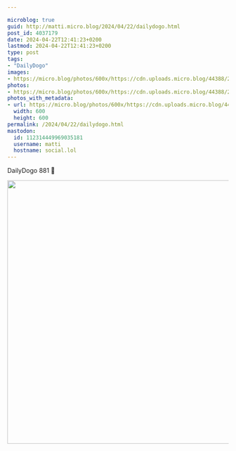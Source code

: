 ```yaml
---

microblog: true
guid: http://matti.micro.blog/2024/04/22/dailydogo.html
post_id: 4037179
date: 2024-04-22T12:41:23+0200
lastmod: 2024-04-22T12:41:23+0200
type: post
tags:
- "DailyDogo"
images:
- https://micro.blog/photos/600x/https://cdn.uploads.micro.blog/44388/2024/e613a1f2cd704a00bc9c49a720bfc5de.jpg
photos:
- https://micro.blog/photos/600x/https://cdn.uploads.micro.blog/44388/2024/e613a1f2cd704a00bc9c49a720bfc5de.jpg
photos_with_metadata:
- url: https://micro.blog/photos/600x/https://cdn.uploads.micro.blog/44388/2024/e613a1f2cd704a00bc9c49a720bfc5de.jpg
  width: 600
  height: 600
permalink: /2024/04/22/dailydogo.html
mastodon:
  id: 112314449969035181
  username: matti
  hostname: social.lol
---
```

DailyDogo 881 🐶

<img src="/media/uploads/2024/e613a1f2cd704a00bc9c49a720bfc5de.jpg" width="600" height="600" alt="" />
